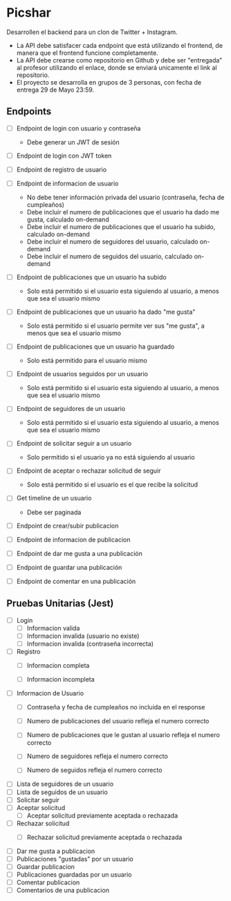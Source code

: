 # Picshar

Desarrollen el backend para un clon de Twitter + Instagram.

- La API debe satisfacer cada endpoint que está utilizando el frontend, de manera que el frontend funcione completamente. 
- La API debe crearse como repositorio en Github y debe ser "entregada" al profesor utilizando el enlace, donde se enviará unicamente el link al repositorio. 
- El proyecto se desarrolla en grupos de 3 personas, con fecha de entrega 29 de Mayo 23:59.

## Endpoints

- [ ] Endpoint de login con usuario y contraseña
  - Debe generar un JWT de sesión
- [ ] Endpoint de login con JWT token
- [ ] Endpoint de registro de usuario


- [ ] Endpoint de informacion de usuario
  - No debe tener información privada del usuario (contraseña, fecha de cumpleaños)
  - Debe incluir el numero de publicaciones que el usuario ha dado me gusta, calculado on-demand
  - Debe incluir el numero de publicaciones que el usuario ha subido, calculado on-demand
  - Debe incluir el numero de seguidores del usuario, calculado on-demand
  - Debe incluir el numero de seguidos del usuario, calculado on-demand
- [ ] Endpoint de publicaciones que un usuario ha subido
  - Solo está permitido si el usuario esta siguiendo al usuario, a menos que sea el usuario mismo
- [ ] Endpoint de publicaciones que un usuario ha dado "me gusta"
  - Solo está permitido si el usuario permite ver sus "me gusta", a menos que sea el usuario mismo
- [ ] Endpoint de publicaciones que un usuario ha guardado
  - Solo está permitido para el usuario mismo
- [ ] Endpoint de usuarios seguidos por un usuario
  - Solo está permitido si el usuario esta siguiendo al usuario, a menos que sea el usuario mismo
- [ ] Endpoint de seguidores de un usuario
  - Solo está permitido si el usuario esta siguiendo al usuario, a menos que sea el usuario mismo

- [ ] Endpoint de solicitar seguir a un usuario
  - Solo permitido si el usuario ya no está siguiendo al usuario
- [ ] Endpoint de aceptar o rechazar solicitud de seguir
  - Solo está permitido si el usuario es el que recibe la solicitud


- [ ] Get timeline de un usuario
  - Debe ser paginada


- [ ] Endpoint de crear/subir publicacion
- [ ] Endpoint de informacion de publicacion


- [ ] Endpoint de dar me gusta a una publicación
- [ ] Endpoint de guardar una publicación
- [ ] Endpoint de comentar en una publicación


## Pruebas Unitarias (Jest)

- [ ] Login
  - [ ] Informacion valida
  - [ ] Informacion invalida (usuario no existe)
  - [ ] Informacion invalida (contraseña incorrecta)
- [ ] Registro
  - [ ] Informacion completa
  - [ ] Informacion incompleta


- [ ] Informacion de Usuario
  - [ ] Contraseña y fecha de cumpleaños no incluida en el response
  - [ ] Numero de publicaciones del usuario refleja el numero correcto
  - [ ] Numero de publicaciones que le gustan al usuario refleja el numero correcto
  - [ ] Numero de seguidores refleja el numero correcto
  - [ ] Numero de seguidos refleja el numero correcto


- [ ] Lista de seguidores de un usuario
- [ ] Lista de seguidos de un usuario
- [ ] Solicitar seguir
- [ ] Aceptar solicitud
  - [ ] Aceptar solicitud previamente aceptada o rechazada
- [ ] Rechazar solicitud
  - [ ] Rechazar solicitud previamente aceptada o rechazada


- [ ] Dar me gusta a publicacion
- [ ] Publicaciones "gustadas" por un usuario
- [ ] Guardar publicacion
- [ ] Publicaciones guardadas por un usuario
- [ ] Comentar publicacion
- [ ] Comentarios de una publicacion
